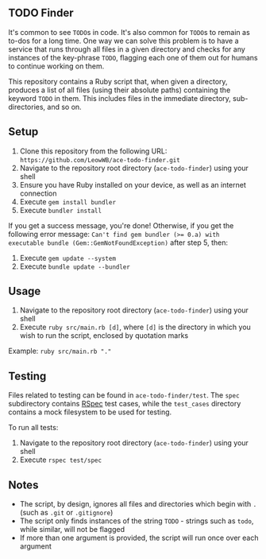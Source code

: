 ## TODO Finder

It's common to see `TODO`s in code. It's also common for `TODO`s to remain as to-dos for a long time. One way we can solve this problem is to have a service that runs through all files in a given directory and checks for any instances of the key-phrase `TODO`, flagging each one of them out for humans to continue working on them.

This repository contains a Ruby script that, when given a directory, produces a list of all files (using their absolute paths) containing the keyword `TODO` in them. This includes files in the immediate directory, sub-directories, and so on.

## Setup
1. Clone this repository from the following URL: `https://github.com/LeowWB/ace-todo-finder.git`
2. Navigate to the repository root directory (`ace-todo-finder`) using your shell
3. Ensure you have Ruby installed on your device, as well as an internet connection
4. Execute `gem install bundler`
5. Execute `bundler install`

If you get a success message, you're done! Otherwise, if you get the following error message: `Can't find gem bundler (>= 0.a) with executable bundle (Gem::GemNotFoundException)` after step 5, then:
1. Execute `gem update --system`
2. Execute `bundle update --bundler`

## Usage 
1. Navigate to the repository root directory (`ace-todo-finder`) using your shell
2. Execute `ruby src/main.rb [d]`, where `[d]` is the directory in which you wish to run the script, enclosed by quotation marks

Example: `ruby src/main.rb "."`

## Testing
Files related to testing can be found in `ace-todo-finder/test`. The `spec` subdirectory contains [RSpec](https://rspec.info/) test cases, while the `test_cases` directory contains a mock filesystem to be used for testing.

To run all tests:
1. Navigate to the repository root directory (`ace-todo-finder`) using your shell
2. Execute `rspec test/spec`

## Notes
* The script, by design, ignores all files and directories which begin with `.` (such as `.git` or `.gitignore`)
* The script only finds instances of the string `TODO` - strings such as `todo`, while similar, will not be flagged
* If more than one argument is provided, the script will run once over each argument